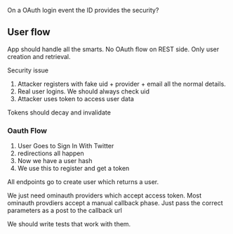 On a OAuth login event the ID provides the security? 

## User flow

App should handle all the smarts. No OAuth flow on REST side. Only user creation and retrieval.

Security issue

1. Attacker registers with fake uid + provider + email all the normal details.
2. Real user logins. We should always check uid
3. Attacker uses token to access user data

Tokens should decay and invalidate

### Oauth Flow

1. User Goes to Sign In With Twitter
2. redirections all happen
3. Now we have a user hash
4. We use this to register and get a token

All endpoints go to create user which returns a user.

We just need ominauth providers which accept access token.
Most ominauth provdiers accept a manual callback phase. Just pass the correct parameters as a post to the callback url

We should write tests that work with them.

